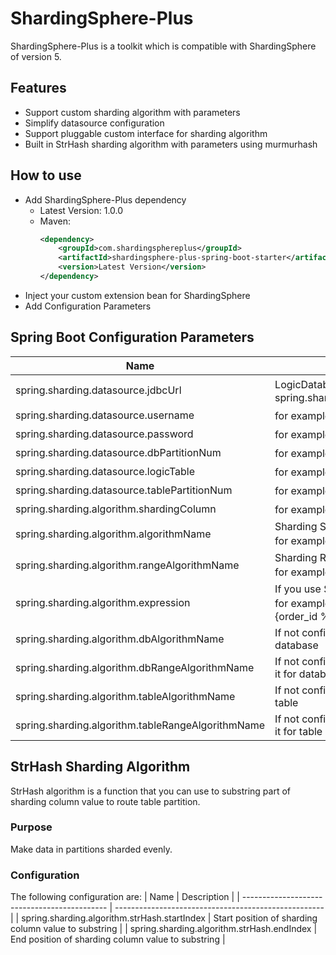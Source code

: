 # ShardingSphere-Plus
ShardingSphere-Plus is a toolkit which is compatible with ShardingSphere of version 5. 

## Features
-   Support custom sharding algorithm with parameters
-   Simplify datasource configuration
-   Support pluggable custom interface for sharding algorithm
-   Built in StrHash sharding algorithm with parameters using murmurhash

## How to use
-   Add ShardingSphere-Plus dependency
    - Latest Version: 1.0.0
    - Maven:
      ```xml
      <dependency>
          <groupId>com.shardingsphereplus</groupId>
          <artifactId>shardingsphere-plus-spring-boot-starter</artifactId>
          <version>Latest Version</version>
      </dependency>
      ```
-   Inject your custom extension bean for ShardingSphere
-   Add Configuration Parameters

## Spring Boot Configuration Parameters
| Name                                              | Description                                                  |
| ------------------------------------------------- | ------------------------------------------------------------ |
| spring.sharding.datasource.jdbcUrl                | LogicDatabase url，for example：spring.sharding.datasource.jdbcUrl=jdbc:mysql://localhost:3306/test |
| spring.sharding.datasource.username               | for example：spring.sharding.datasource.username=test        |
| spring.sharding.datasource.password               | for example：spring.sharding.datasource.password=test        |
| spring.sharding.datasource.dbPartitionNum         | for example：spring.sharding.datasource.dbPartitionNum=32    |
| spring.sharding.datasource.logicTable             | for example：spring.sharding.datasource.logicTable=test_table |
| spring.sharding.datasource.tablePartitionNum      | for example：spring.sharding.datasource.tablePartitionNum=32 |
| spring.sharding.algorithm.shardingColumn          | for example：spring.sharding.algorithm.shardingColumn=order_id |
| spring.sharding.algorithm.algorithmName           | Sharding Standard Algorithm Name, it's your algorithm bean name, <br />for example：spring.sharding.algorithm.algorithmName=strHash |
| spring.sharding.algorithm.rangeAlgorithmName      | Sharding Range Algorithm Name, it's your algorithm bean name, <br />for example：spring.sharding.algorithm.rangeAlgorithmName=range |
| spring.sharding.algorithm.expression              | If you use Sharding Inline Algorithm, it's your algorithm expression, <br />for example：spring.sharding.algorithm.expression=t_order_item$->{order_id % 2} |
| spring.sharding.algorithm.dbAlgorithmName         | If not config spring.sharding.algorithm.algorithmName, can use it for database |
| spring.sharding.algorithm.dbRangeAlgorithmName    | If not config spring.sharding.algorithm.rangeAlgorithmName, can use it for database |
| spring.sharding.algorithm.tableAlgorithmName      | If not config spring.sharding.algorithm.algorithmName, can use it for table |
| spring.sharding.algorithm.tableRangeAlgorithmName | If not config spring.sharding.algorithm.rangeAlgorithmName, can use it for table |

## StrHash Sharding Algorithm
StrHash algorithm is a function that you can use to substring part of sharding column value to route table partition.

### Purpose
Make data in partitions sharded evenly.

### Configuration
The following configuration are:
| Name                                         | Description                                          |
| -------------------------------------------- | ---------------------------------------------------- |
| spring.sharding.algorithm.strHash.startIndex | Start position of sharding column value to substring |
| spring.sharding.algorithm.strHash.endIndex   | End position of sharding column value to substring   |
